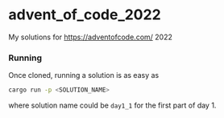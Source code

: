 # advent_of_code_2022
My solutions for https://adventofcode.com/ 2022

### Running
Once cloned, running a solution is as easy as 
```bash
cargo run -p <SOLUTION_NAME>
```
where solution name could be `day1_1` for the first part of day 1.
